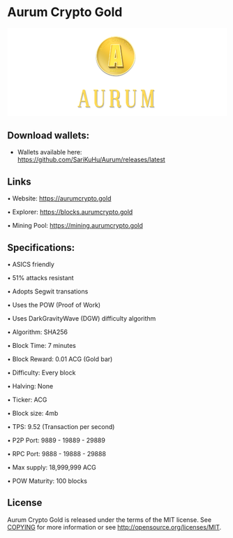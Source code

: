 Aurum Crypto Gold
========
![](share/pixmaps/splashscreen_transparent.png)


Download wallets:
----------

- Wallets available here: 
https://github.com/SariKuHu/Aurum/releases/latest




Links
----------------

• Website: https://aurumcrypto.gold

• Explorer: https://blocks.aurumcrypto.gold

• Mining Pool: https://mining.aurumcrypto.gold




Specifications:
----------------------



• ASICS friendly

• 51% attacks resistant

• Adopts Segwit transations

• Uses the POW (Proof of Work)

• Uses DarkGravityWave (DGW) difficulty algorithm

• Algorithm:        SHA256

• Block Time:       7 minutes

• Block Reward:     0.01 ACG (Gold bar)

• Difficulty:       Every block

• Halving:          None

• Ticker:           ACG

• Block size:       4mb

• TPS:      	    9.52 (Transaction per second)

• P2P Port:         9889 - 19889 - 29889

• RPC Port:         9888 - 19888 - 29888

• Max supply:       18,999,999 ACG

• POW Maturity:     100 blocks









License
-------

Aurum Crypto Gold is released under the terms of the MIT license. See [COPYING](COPYING) for more
information or see http://opensource.org/licenses/MIT.

